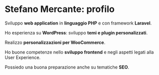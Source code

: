 
<!--
**stefanomercante/stefanomercante** is a ✨ _special_ ✨ repository because its `README.md` (this file) appears on your GitHub profile.

Here are some ideas to get you started:

- 🔭 I’m currently working on ...
- 🌱 I’m currently learning ...
- 👯 I’m looking to collaborate on ...
- 🤔 I’m looking for help with ...
- 💬 Ask me about ...
- 📫 How to reach me: ...
- 😄 Pronouns: ...
- ⚡ Fun fact: ...
-->

# Stefano Mercante: profilo

Sviluppo **web application** in **linguaggio PHP** e con framework **Laravel**.

Ho esperienza su **WordPress**: sviluppo **temi e plugin personalizzati**.

Realizzo **personalizzazioni per WooCommerce**.

Ho buone competenze nello **sviluppo frontend** e negli aspetti legati alla User Experience.  

Possiedo una buona preparazione anche su tematiche **SEO**.
